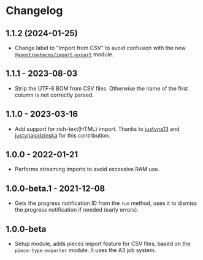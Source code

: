 # Changelog

## 1.1.2 (2024-01-25)

* Change label to "Import from CSV" to avoid confusion with the new [`@apostrophecms/import-export`](https://github.com/apostrophecms/import-export) module.

## 1.1.1 - 2023-08-03

* Strip the UTF-8 BOM from CSV files. Otherwise the name of the first column is not correctly parsed.

## 1.1.0 - 2023-03-16

* Add support for rich-text(HTML) import. Thanks to [justyna13](https://github.com/justyna13) and [justynalodzinska](justyna.lodzinska@smartive.app) for this contribution.

## 1.0.0 - 2022-01-21

* Performs streaming imports to avoid excessive RAM use.

## 1.0.0-beta.1 - 2021-12-08

* Gets the progress notification ID from the `run` method, uses it to dismiss the progress notification if needed (early errors).

## 1.0.0-beta

* Setup module, adds pieces import feature for CSV files, based on the `piece-type-exporter` module. It uses the A3 job system.
